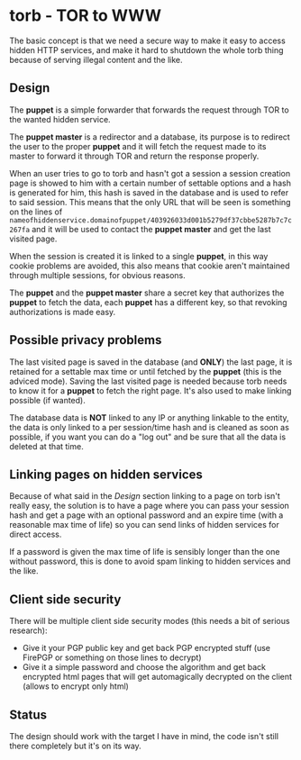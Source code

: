 torb - TOR to WWW
=================
The basic concept is that we need a secure way to make it easy to access hidden HTTP services,
and make it hard to shutdown the whole torb thing because of serving illegal content and the like.

Design
------
The **puppet** is a simple forwarder that forwards the request through TOR to the wanted hidden service.

The **puppet master** is a redirector and a database, its purpose is to redirect the user to the proper
**puppet** and it will fetch the request made to its master to forward it through TOR and return the response
properly.

When an user tries to go to torb and hasn't got a session a session creation page is showed to him with a certain
number of settable options and a hash is generated for him, this hash is saved in the database and is used to
refer to said session. This means that the only URL that will be seen is something on the lines of
`nameofhiddenservice.domainofpuppet/403926033d001b5279df37cbbe5287b7c7c267fa` and it will be used to contact the
**puppet master** and get the last visited page.

When the session is created it is linked to a single **puppet**, in this way cookie problems are avoided, this
also means that cookie aren't maintained through multiple sessions, for obvious reasons.

The **puppet** and the **puppet master** share a secret key that authorizes the **puppet** to fetch the data, each
**puppet** has a different key, so that revoking authorizations is made easy.

Possible privacy problems
-------------------------
The last visited page is saved in the database (and **ONLY**) the last page, it is retained for a settable max time
or until fetched by the **puppet** (this is the adviced mode). Saving the last visited page is needed because torb
needs to know it for a **puppet** to fetch the right page. It's also used to make linking possible (if wanted).

The database data is **NOT** linked to any IP or anything linkable to the entity, the data is only linked to a
per session/time hash and is cleaned as soon as possible, if you want you can do a "log out" and be sure that all the
data is deleted at that time.

Linking pages on hidden services
--------------------------------
Because of what said in the *Design* section linking to a page on torb isn't really easy, the solution is to have
a page where you can pass your session hash and get a page with an optional password and an expire time (with a
reasonable max time of life) so you can send links of hidden services for direct access.

If a password is given the max time of life is sensibly longer than the one without password, this is done to avoid
spam linking to hidden services and the like.

Client side security
--------------------
There will be multiple client side security modes (this needs a bit of serious research):
* Give it your PGP public key and get back PGP encrypted stuff (use FirePGP or something on those lines to decrypt)
* Give it a simple password and choose the algorithm and get back encrypted html pages that will get automagically
  decrypted on the client (allows to encrypt only html)

Status
------
The design should work with the target I have in mind, the code isn't still there completely but it's on its way.
